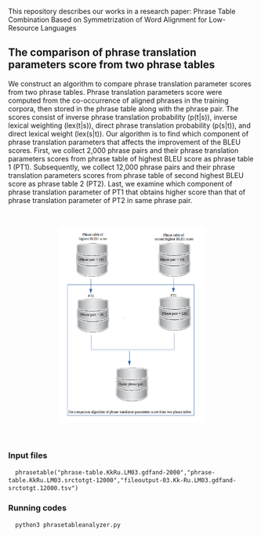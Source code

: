 This repository describes our works in a research paper: Phrase Table Combination Based on Symmetrization of Word Alignment for Low-Resource Languages

## The comparison of phrase translation parameters score from two phrase tables
We construct an algorithm to compare phrase translation parameter scores from two phrase tables. Phrase translation parameters score were computed from the co-occurrence of aligned phrases in the training corpora, then stored in the phrase table along with the phrase pair. The scores consist of inverse phrase translation probability (p(t|s)), inverse lexical weighting (lex(t|s)), direct phrase translation probability (p(s|t)), and direct lexical weight (lex(s|t)). Our algorithm is to find which component of phrase translation parameters that affects the improvement of the BLEU scores. First, we collect 2,000 phrase pairs and their phrase translation parameters scores from phrase table of highest BLEU score as phrase table 1 (PT1). Subsequently, we collect 12,000 phrase pairs and their phrase translation parameters scores from phrase table of second highest BLEU score as phrase table 2 (PT2). Last, we examine which component of phrase translation parameter of PT1 that obtains higher score than that of phrase translation parameter of PT2 in same phrase pair.



<br>
<p align="center">
<img height="400" width="300" src="https://github.com/s4d3/PhraseTableCombination/blob/master/TheComparisonAlgorithm.png" />
</p>  
<br>

### Input files
```
  phrasetable("phrase-table.KkRu.LM03.gdfand-2000","phrase-table.KkRu.LM03.srctotgt-12000","fileoutput-03.Kk-Ru.LM03.gdfand-srctotgt.12000.tsv")

```

### Running codes

```
  python3 phrasetableanalyzer.py

```

